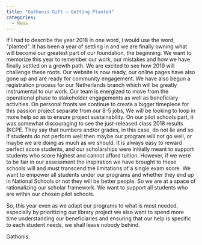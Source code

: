 ```yaml
---
title: "Gathonis Gift – Getting Planted"
categories:
  - News
---
```


If I had to describe the year 2018 in one word, I would use the word, "planted". It has been a year of settling in and we are finally owning what will become our greatest part of our foundation, the beginning. We want to memorize this year to remember our work, our mistakes and how we have finally settled on a growth path. We are excited to see how 2019 will challenge these roots. Our website is now ready, our online pages have also gone up and are ready for community engagement.  We have also begun a registration process for our Netherlands branch which will be greatly instrumental to our work.
Our team is energized to move from the operational phase to stakeholder engagements as well as beneficiary activities. On personal fronts we continue to create a bigger timepiece for this passion project separate from our 8-5 jobs, We will be looking to loop in more help so as to ensure project sustainability.
On our pilot schools part, it was somewhat discouraging to see the just-released class 2018 results (KCPE. They say that numbers and/or grades, in this case, do not lie and so if students do not perform well then maybe our program will not go well, or maybe we are doing as much as we should. It is always easy to reward perfect score students, and our scholarships were initially meant to support students who score highest and cannot afford tuition. However, if we were to be fair in our assessment the inspiration we have brought to these schools will and must transcend the limitations of a single exam score. We want to empower all students under our programs and whether they end up in National Schools or not they will be better people. So we are at a space of rationalizing our scholar framework. We want to support all students who are within our chosen pilot schools.

So, this year even as we adapt our programs to what is most needed, especially by prioritizing our library project we also want to spend more time understanding our beneficiaries and ensuring that our help is specific to each student needs, we shall leave nobody behind.
 
Gathonis.